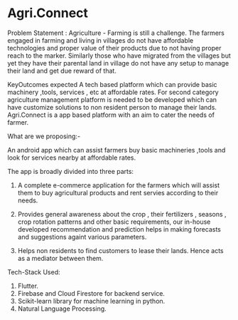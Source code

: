 # Agri.Connect
Problem Statement :
Agriculture - Farming is still a challenge.
The farmers engaged in farming and living in villages do not have affordable technologies and proper value of their products due to not having proper reach to the marker. Similarly those who have migrated from the villages but yet they have their parental land in village do not have any setup to manage their land and get due reward of that.

KeyOutcomes expected
A tech based platform which can provide basic machinery ,tools, services , etc at affordable rates.
For second category agriculture management platform is needed to be developed which can have customize solutions to non resident person to manage their lands. 
Agri.Connect is a app based platform with an aim to cater the needs of farmer.

What are we proposing:-

An android app which can assist farmers buy basic machineries ,tools and look for services nearby at affordable rates.

The app is broadly divided into three parts:
1. A complete e-commerce application for the farmers which will assist them to buy agricultural products and rent servies according to their needs.

2. Provides general awareness about the crop , their fertilizers , seasons , crop rotation patterns and other basic requirements, our in-house developed recommendation and prediction helps in making forecasts and suggestions againt various parameters.

3. Helps non residents to find customers to lease their lands. Hence acts as a mediator between them.


Tech-Stack Used:
1. Flutter.
2. Firebase and Cloud Firestore for backend service.
3. Scikit-learn library for machine learning in python.
4. Natural Language Processing.

